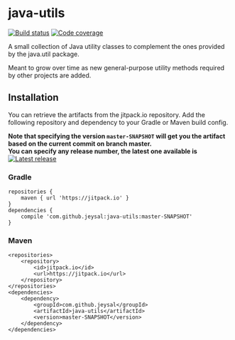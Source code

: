 # java-utils

[![Build status](https://img.shields.io/travis/jeysal/java-utils.svg?style=flat-square)](https://travis-ci.org/jeysal/java-utils)
[![Code coverage](https://img.shields.io/codecov/c/github/jeysal/java-utils.svg?style=flat-square)](https://codecov.io/gh/jeysal/java-utils)

A small collection of Java utility classes to complement the ones provided by the java.util package.

Meant to grow over time as new general-purpose utility methods required by other projects are added.

## Installation

You can retrieve the artifacts from the jitpack.io repository.
Add the following repository and dependency to your Gradle or Maven build config.

**Note that specifying the version `master-SNAPSHOT` will get you the artifact based on the current commit on branch master.  
You can specify any release number, the latest one available is**
[![Latest release](https://jitpack.io/v/com.github.jeysal/java-utils.svg?style=flat-square)](https://jitpack.io/#com.github.jeysal/java-utils)

### Gradle

    repositories {
        maven { url 'https://jitpack.io' }
    }
    dependencies {
        compile 'com.github.jeysal:java-utils:master-SNAPSHOT'
    }

### Maven

    <repositories>
        <repository>
            <id>jitpack.io</id>
            <url>https://jitpack.io</url>
        </repository>
    </repositories>
    <dependencies>
        <dependency>
            <groupId>com.github.jeysal</groupId>
            <artifactId>java-utils</artifactId>
            <version>master-SNAPSHOT</version>
        </dependency>
    </dependencies>
